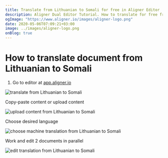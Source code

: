 ```yaml
---
title: Translate from Lithuanian to Somali for free in Aligner Editor
description: Aligner Dual Editor Tutorial. How to translate for free from Lithuanian to Somali. Aligner is multilingual document management platform. 
ogImage: "https://www.aligner.io/images/aligner-logo.png"
date: 2020-05-06T07:09:21+03:00
image: ../images/aligner-logo.png
onBlog: true
---
```


# How to translate document from Lithuanian to Somali

1. Go to editor at [app.aligner.io](https://app.aligner.io "Aligner App web page")

![translate from Lithuanian to Somali](../aligner-blank-editor.png "translate from Lithuanian to Somali")

Copy-paste content or upload content

![upload content from Lithuanian to Somali](../aligner-uploaded-document.png "upload content from Lithuanian to Somali")

Choose desired language

![choose machine translation from Lithuanian to Somali](../aligner-language-dropdown.png "choose machine translation from Lithuanian to Somali")

Work and edit 2 documents in parallel

![edit translation from Lithuanian to Somali](../aligner-double-sitded-editor.png "edit translation from Lithuanian to Somali")

